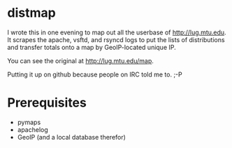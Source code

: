 distmap
=======

I wrote this in one evening to map out all the userbase of http://lug.mtu.edu. It scrapes the apache, vsftd, and rsyncd logs to put the lists of distributions and transfer totals onto a map by GeoIP-located unique IP.

You can see the original at http://lug.mtu.edu/map.

Putting it up on github because people on IRC told me to. ;-P

Prerequisites
=============

* pymaps
* apachelog
* GeoIP (and a local database therefor)
